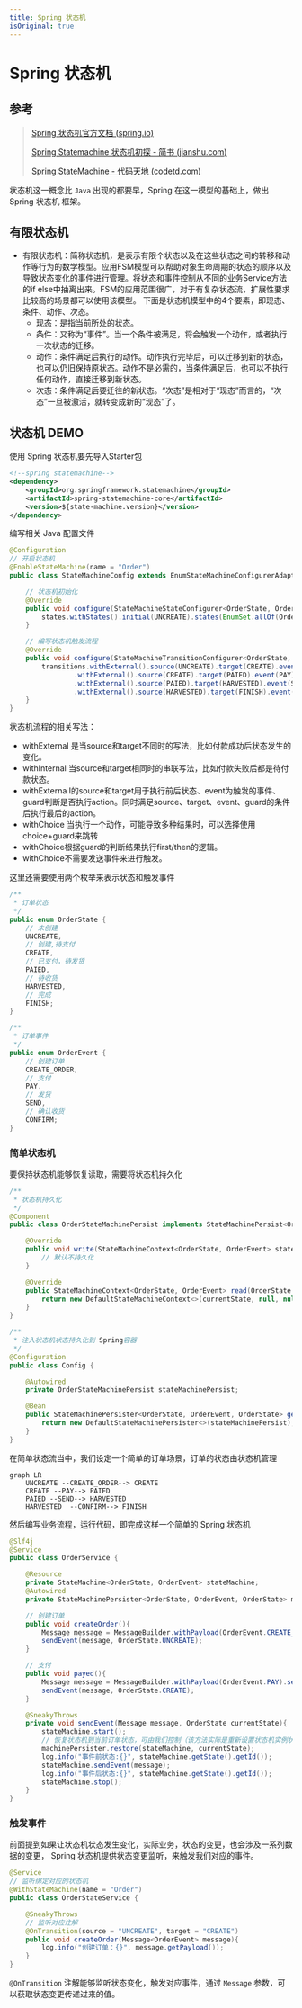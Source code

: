 ```yaml
---
title: Spring 状态机
isOriginal: true
---
```


# Spring 状态机

## 参考

> [Spring 状态机官方文档 (spring.io)](https://docs.spring.io/spring-statemachine/docs/1.0.0.M3/reference/htmlsingle/#statemachine-examples-zookeeper)
>
> [Spring Statemachine 状态机初探 - 简书 (jianshu.com)](https://www.jianshu.com/p/5debd91aee9c)
>
> [Spring StateMachine - 代码天地 (codetd.com)](https://www.codetd.com/article/1010726)



状态机这一概念比 `Java` 出现的都要早，Spring 在这一模型的基础上，做出 Spring 状态机 框架。

## 有限状态机

- 有限状态机：简称状态机，是表示有限个状态以及在这些状态之间的转移和动作等行为的数学模型。应用FSM模型可以帮助对象生命周期的状态的顺序以及导致状态变化的事件进行管理。将状态和事件控制从不同的业务Service方法的if else中抽离出来。FSM的应用范围很广，对于有复杂状态流，扩展性要求比较高的场景都可以使用该模型。
  下面是状态机模型中的4个要素，即现态、条件、动作、次态。
  - 现态：是指当前所处的状态。
  - 条件：又称为“事件”。当一个条件被满足，将会触发一个动作，或者执行一次状态的迁移。
  - 动作：条件满足后执行的动作。动作执行完毕后，可以迁移到新的状态，也可以仍旧保持原状态。动作不是必需的，当条件满足后，也可以不执行任何动作，直接迁移到新状态。
  - 次态：条件满足后要迁往的新状态。“次态”是相对于“现态”而言的，“次态”一旦被激活，就转变成新的“现态”了。



## 状态机 DEMO

使用 Spring 状态机要先导入Starter包

```xml
<!--spring statemachine-->
<dependency>
    <groupId>org.springframework.statemachine</groupId>
    <artifactId>spring-statemachine-core</artifactId>
    <version>${state-machine.version}</version>
</dependency>
```



编写相关 Java 配置文件

``` java
@Configuration
// 开启状态机
@EnableStateMachine(name = "Order")
public class StateMachineConfig extends EnumStateMachineConfigurerAdapter<OrderState, OrderEvent> {

    // 状态机初始化
    @Override
    public void configure(StateMachineStateConfigurer<OrderState, OrderEvent> states) throws Exception {
        states.withStates().initial(UNCREATE).states(EnumSet.allOf(OrderState.class));
    }

    // 编写状态机触发流程
    @Override
    public void configure(StateMachineTransitionConfigurer<OrderState, OrderEvent> transitions) throws Exception {
        transitions.withExternal().source(UNCREATE).target(CREATE).event(CREATE_ORDER).and()
                .withExternal().source(CREATE).target(PAIED).event(PAY).and()
                .withExternal().source(PAIED).target(HARVESTED).event(SEND).and()
                .withExternal().source(HARVESTED).target(FINISH).event(CONFIRM);
    }
}
```

状态机流程的相关写法：

- withExternal 是当source和target不同时的写法，比如付款成功后状态发生的变化。
- withInternal 当source和target相同时的串联写法，比如付款失败后都是待付款状态。
- withExterna l的source和target用于执行前后状态、event为触发的事件、guard判断是否执行action。同时满足source、target、event、guard的条件后执行最后的action。
- withChoice 当执行一个动作，可能导致多种结果时，可以选择使用choice+guard来跳转
- withChoice根据guard的判断结果执行first/then的逻辑。
- withChoice不需要发送事件来进行触发。



这里还需要使用两个枚举来表示状态和触发事件

```java
/**
 * 订单状态
 */
public enum OrderState {
    // 未创建
    UNCREATE,
    // 创建,待支付
    CREATE,
    // 已支付，待发货
    PAIED,
    // 待收货
    HARVESTED,
    // 完成
    FINISH;
}
```

```java
/**
 * 订单事件
 */
public enum OrderEvent {
    // 创建订单
    CREATE_ORDER,
    // 支付
    PAY,
    // 发货
    SEND,
    // 确认收货
    CONFIRM;
}
```



### 简单状态机

要保持状态机能够恢复读取，需要将状态机持久化

```java
/**
 * 状态机持久化
 */
@Component
public class OrderStateMachinePersist implements StateMachinePersist<OrderState, OrderEvent, OrderState> {

    @Override
    public void write(StateMachineContext<OrderState, OrderEvent> stateMachineContext, OrderState orderState) throws Exception {
        // 默认不持久化
    }

    @Override
    public StateMachineContext<OrderState, OrderEvent> read(OrderState currentState) throws Exception {
        return new DefaultStateMachineContext<>(currentState, null, null, null);
    }
}
```

```java
/**
 * 注入状态机状态持久化到 Spring容器
 */
@Configuration
public class Config {

    @Autowired
    private OrderStateMachinePersist stateMachinePersist;

    @Bean
    public StateMachinePersister<OrderState, OrderEvent, OrderState> getPersist(){
        return new DefaultStateMachinePersister<>(stateMachinePersist);
    }
}
```



在简单状态流当中，我们设定一个简单的订单场景，订单的状态由状态机管理

```mermaid
graph LR
	UNCREATE --CREATE_ORDER--> CREATE
	CREATE --PAY--> PAIED
	PAIED --SEND--> HARVESTED
	HARVESTED  --CONFIRM--> FINISH
```

然后编写业务流程，运行代码，即完成这样一个简单的 Spring 状态机

```java
@Slf4j
@Service
public class OrderService {

    @Resource
    private StateMachine<OrderState, OrderEvent> stateMachine;
    @Autowired
    private StateMachinePersister<OrderState, OrderEvent, OrderState> machinePersister;

    // 创建订单
    public void createOrder(){
        Message message = MessageBuilder.withPayload(OrderEvent.CREATE_ORDER).setHeader("order", "1").build();
        sendEvent(message, OrderState.UNCREATE);
    }

    // 支付
    public void payed(){
        Message message = MessageBuilder.withPayload(OrderEvent.PAY).setHeader("order", "1").build();
        sendEvent(message, OrderState.CREATE);
    }

    @SneakyThrows
    private void sendEvent(Message message, OrderState currentState){
        stateMachine.start();
        // 恢复状态机到当前订单状态，可由我们控制（该方法实际是重新设置状态机实例状态）
        machinePersister.restore(stateMachine, currentState);
        log.info("事件前状态:{}", stateMachine.getState().getId());
        stateMachine.sendEvent(message);
        log.info("事件后状态:{}", stateMachine.getState().getId());
        stateMachine.stop();
    }
}
```



### 触发事件

​		前面提到如果让状态机状态发生变化，实际业务，状态的变更，也会涉及一系列数据的变更， Spring 状态机提供状态变更监听，来触发我们对应的事件。

```java
@Service
// 监听绑定对应的状态机
@WithStateMachine(name = "Order")
public class OrderStateService {

    @SneakyThrows
    // 监听对应注解
    @OnTransition(source = "UNCREATE", target = "CREATE")
    public void createOrder(Message<OrderEvent> message){
        log.info("创建订单：{}", message.getPayload());
    }
}
```

`@OnTransition` 注解能够监听状态变化，触发对应事件，通过 `Message` 参数，可以获取状态变更传递过来的值。

